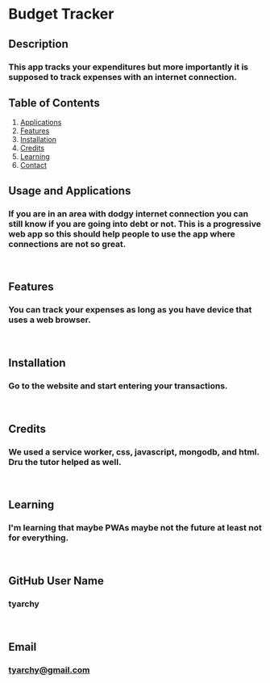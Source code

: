 # Budget Tracker



## Description
### This app tracks your expenditures but more importantly it is supposed to track expenses with an internet connection.
  
## Table of Contents
1. [Applications](#Features)
2. [Features](#Features)
3. [Installation](#installation)
4. [Credits](#credits)
5. [Learning](#learning)
6. [Contact](#email)



## Usage and Applications
### If you are in an area with dodgy internet connection you can still know if you are going into debt or not. This is a progressive web app so this should help people to use the app where connections are not so great.

<p>&nbsp;</p>  

## Features
### You can track your expenses as long as you have device that uses a web browser.  

<p>&nbsp;</p>

## Installation
### Go to the website and start entering your transactions.

<p>&nbsp;</p>
  
## Credits
### We used a service worker, css, javascript, mongodb, and html.  Dru the tutor helped as well.

<p>&nbsp;</p>
  
## Learning
### I'm learning that maybe PWAs maybe not the future at least not for everything.

<p>&nbsp;</p>
  
## GitHub User Name
### tyarchy

<p>&nbsp;</p>
  
## Email
### tyarchy@gmail.com

  
